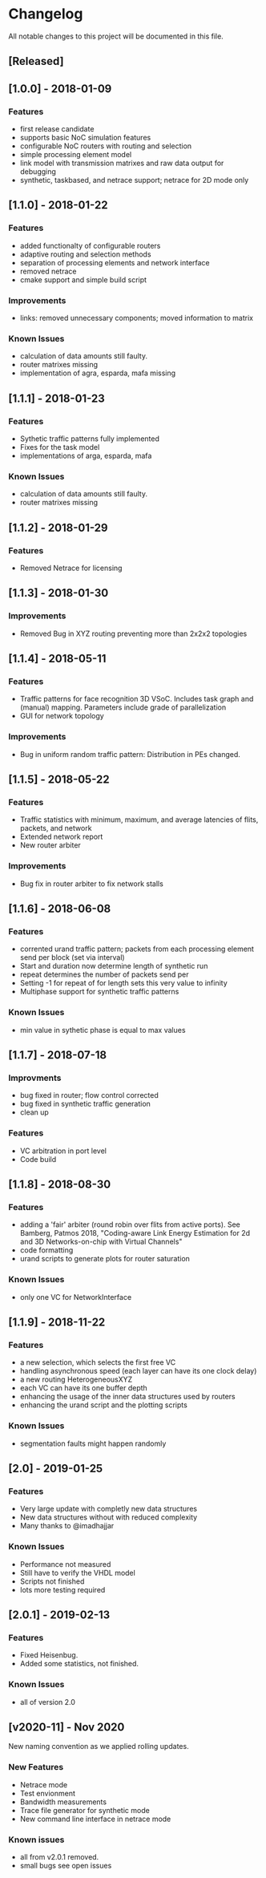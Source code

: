 # Changelog

All notable changes to this project will be documented in this file.

## [Released]

## [1.0.0] - 2018-01-09

### Features
- first release candidate
- supports basic NoC simulation features
- configurable NoC routers with routing and selection
- simple processing element model
- link model with transmission matrixes and raw data output for debugging
- synthetic, taskbased, and netrace support; netrace for 2D mode only

## [1.1.0] - 2018-01-22

### Features
- added functionalty of configurable routers
- adaptive routing and selection methods
- separation of processing elements and network interface
- removed netrace
- cmake support and simple build script

### Improvements
- links: removed unnecessary components; moved information to matrix

### Known Issues
- calculation of data amounts still faulty. 
- router matrixes missing
- implementation of agra, esparda, mafa missing

## [1.1.1] - 2018-01-23

### Features
- Sythetic traffic patterns fully implemented
- Fixes for the task model
- implementations of arga, esparda, mafa

### Known Issues
- calculation of data amounts still faulty. 
- router matrixes missing

## [1.1.2] - 2018-01-29

### Features 
- Removed Netrace for licensing

## [1.1.3] - 2018-01-30

### Improvements
- Removed Bug in XYZ routing preventing more than 2x2x2 topologies

## [1.1.4] - 2018-05-11

### Features
- Traffic patterns for face recognition 3D VSoC. Includes task graph and (manual) mapping. Parameters include grade of parallelization
- GUI for network topology

### Improvements
- Bug in uniform random traffic pattern: Distribution in PEs changed.

## [1.1.5] - 2018-05-22

### Features 
- Traffic statistics with minimum, maximum, and average latencies of flits, packets, and network
- Extended network report
- New router arbiter

### Improvements
- Bug fix in router arbiter to fix network stalls

## [1.1.6] - 2018-06-08

### Features
- corrented urand traffic pattern; packets from each processing element send per block (set via interval)
- Start and duration now determine length of synthetic run
- repeat determines the number of packets send per 
- Setting -1 for repeat of for length sets this very value to infinity
- Multiphase support for synthetic traffic patterns

### Known Issues
- min value in sythetic phase is equal to max values

## [1.1.7] - 2018-07-18

### Improvments
- bug fixed in router; flow control corrected
- bug fixed in synthetic traffic generation
- clean up

### Features
- VC arbitration in port level
- Code build

## [1.1.8] - 2018-08-30

### Features
- adding a 'fair' arbiter (round robin over flits from active ports). See Bamberg, Patmos 2018, "Coding-aware Link Energy Estimation for 2d and 3D Networks-on-chip with Virtual Channels" 
- code formatting 
- urand scripts to generate plots for router saturation

### Known Issues
- only one VC for NetworkInterface

## [1.1.9] - 2018-11-22

### Features
- a new selection, which selects the first free VC
- handling asynchronous speed (each layer can have its one clock delay)
- a new routing HeterogeneousXYZ
- each VC can have its one buffer depth
- enhancing the usage of the inner data structures used by routers
- enhancing the urand script and the plotting scripts

### Known Issues
- segmentation faults might happen randomly

## [2.0] - 2019-01-25

### Features
- Very large update with completly new data structures
- New data structures without with reduced complexity
- Many thanks to @imadhajjar

### Known Issues
- Performance not measured
- Still have to verify the VHDL model
- Scripts not finished
- lots more testing required

## [2.0.1] - 2019-02-13

### Features
- Fixed Heisenbug. 
- Added some statistics, not finished.

### Known Issues
- all of version 2.0

## [v2020-11] - Nov 2020

New naming convention as we applied rolling updates.

### New Features
- Netrace mode
- Test envionment
- Bandwidth measurements
- Trace file generator for synthetic mode
- New command line interface in netrace mode

### Known issues
- all from v2.0.1 removed.
- small bugs see open issues
